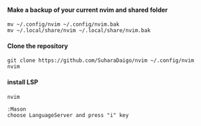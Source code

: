 #### Make a backup of your current nvim and shared folder

```shell
mv ~/.config/nvim ~/.config/nvim.bak
mv ~/.local/share/nvim ~/.local/share/nvim.bak
```

#### Clone the repository

```shell
git clone https://github.com/SuharaDaigo/nvim ~/.config/nvim
nvim
```

#### install LSP

```shell
nvim
```
```
:Mason
choose LanguageServer and press "i" key
```
